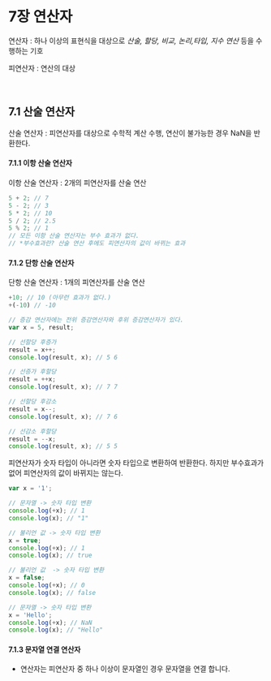 # 7장 연산자
연산자 : 하나 이상의 표현식을 대상으로 _산술, 할당, 비교, 논리,타입, 지수 연산_ 등을 수행하는 기호

피연산자 : 연산의 대상

<br>

## 7.1 산술 연산자
산술 연산자 : 피연산자를 대상으로 수학적 계산 수행, 연산이 불가능한 경우 NaN을 반환한다.

#### 7.1.1 이항 산술 연산자
이항 산술 연산자 : 2개의 피연산자를 산술 연산
```javascript
5 + 2; // 7
5 - 2; // 3
5 * 2; // 10
5 / 2; // 2.5
5 % 2; // 1
// 모든 이항 산술 연산자는 부수 효과가 없다.
// *부수효과란? 산술 연산 후에도 피연산자의 값이 바뀌는 효과
```

#### 7.1.2 단항 산술 연산자
단항 산술 연산자 : 1개의 피연산자를 산술 연산

```javascript
+10; // 10 (아무런 효과가 없다.)
+(-10) // -10

// 증감 연산자에는 전위 증감연산자와 후위 증감연산자가 있다.
var x = 5, result;

// 선할당 후증가
result = x++;
console.log(result, x); // 5 6

// 선증가 후할당
result = ++x;
console.log(result, x); // 7 7

// 선할당 후감소
result = x--;
console.log(result, x); // 7 6

// 선감소 후할당
result = --x;
console.log(result, x); // 5 5
```
피연산자가 숫자 타입이 아니라면 숫자 타입으로 변환하여 반환한다. 하지만 부수효과가 없어 피연산자의 값이 바뀌지는 않는다.
```javascript
var x = '1';

// 문자열 -> 숫자 타입 변환
console.log(+x); // 1
console.log(x); // "1"

// 불리언 값 -> 숫자 타입 변환
x = true;
console.log(+x); // 1
console.log(x); // true

// 불리언 값  -> 숫자 타입 변환
x = false;
console.log(+x); // 0
console.log(x); // false

// 문자열 -> 숫자 타입 변환
x = 'Hello';
console.log(+x); // NaN
console.log(x); // "Hello"
```
#### 7.1.3 문자열 연결 연산자
+ 연산자는 피연산자 중 하나 이상이 문자열인 경우 문자열을 연결 합니다.
